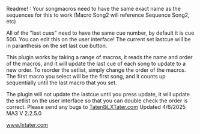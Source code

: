 Readme! : Your songmacros need to have the same exact name as the sequences for this to work (Macro Song2 will reference Sequence Song2, etc)

All of the "last cues" need to have the same cue number, by default it is cue 500. You can edit this on the user interface! The current set lastcue will be in paranthesis on the set last cue button.

This plugin works by taking a range of macros, it reads the name and order of the macros, and it will update the last cue of each song to update to a new order. To reorder the setlist, simply change the order of the macros. The first macro you select will be the first song, and it counts up sequentially until the last macro that you set.

The plugin will not update the lastcue until you press update, it will update the setlist on the user interface so that you can double check the order is correct.
Please send any bugs to Tater@LXTater.com
Updated 4/6/2025
MA3 V 2.2.5.0


www.lxtater.com
